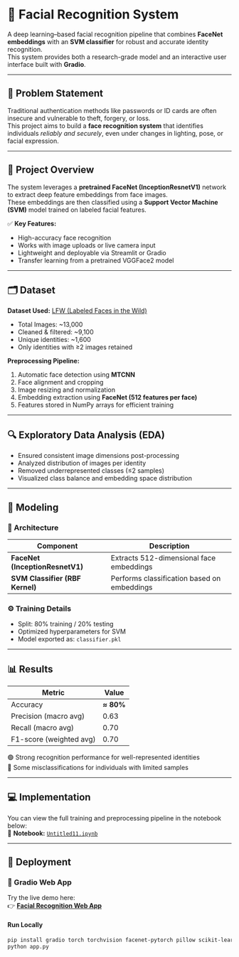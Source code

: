 # 🧠 Facial Recognition System  

A deep learning–based facial recognition pipeline that combines **FaceNet embeddings** with an **SVM classifier** for robust and accurate identity recognition.  
This system provides both a research-grade model and an interactive user interface built with **Gradio**.

---

## 📌 Problem Statement  

Traditional authentication methods like passwords or ID cards are often insecure and vulnerable to theft, forgery, or loss.  
This project aims to build a **face recognition system** that identifies individuals *reliably and securely*, even under changes in lighting, pose, or facial expression.

---

## 🎯 Project Overview  

The system leverages a **pretrained FaceNet (InceptionResnetV1)** network to extract deep feature embeddings from face images.  
These embeddings are then classified using a **Support Vector Machine (SVM)** model trained on labeled facial features.  

✅ **Key Features:**  
- High-accuracy face recognition  
- Works with image uploads or live camera input  
- Lightweight and deployable via Streamlit or Gradio  
- Transfer learning from a pretrained VGGFace2 model  

---

## 🗂 Dataset  

**Dataset Used:** [LFW (Labeled Faces in the Wild)](https://www.kaggle.com/datasets/wsygina/lfw-funneled)  
- Total Images: ~13,000  
- Cleaned & filtered: ~9,100  
- Unique identities: ~1,600  
- Only identities with ≥2 images retained  

**Preprocessing Pipeline:**  
1. Automatic face detection using **MTCNN**  
2. Face alignment and cropping  
3. Image resizing and normalization  
4. Embedding extraction using **FaceNet (512 features per face)**  
5. Features stored in NumPy arrays for efficient training  

---

## 🔍 Exploratory Data Analysis (EDA)  

- Ensured consistent image dimensions post-processing  
- Analyzed distribution of images per identity  
- Removed underrepresented classes (≤2 samples)  
- Visualized class balance and embedding space distribution  

---

## 🤖 Modeling  

### 🔹 Architecture  

| Component | Description |
|------------|-------------|
| **FaceNet (InceptionResnetV1)** | Extracts 512-dimensional face embeddings |
| **SVM Classifier (RBF Kernel)** | Performs classification based on embeddings |

### ⚙ Training Details  
- Split: 80% training / 20% testing  
- Optimized hyperparameters for SVM  
- Model exported as: `classifier.pkl`

---

## 📊 Results  

| Metric | Value |
|--------|--------|
| Accuracy | **≈ 80%** |
| Precision (macro avg) | 0.63 |
| Recall (macro avg) | 0.70 |
| F1-score (weighted avg) | 0.70 |

🟢 Strong recognition performance for well-represented identities  
🔴 Some misclassifications for individuals with limited samples  

---

## 💻 Implementation  

You can view the full training and preprocessing pipeline in the notebook below:  
📓 **Notebook:** [`Untitled11.ipynb`](./Untitled11.ipynb)

---

## 🚀 Deployment  

### 🧩 Gradio Web App  

Try the live demo here:  
👉 **[Facial Recognition Web App](https://01185056159e72bdea.gradio.live/)**  

#### Run Locally
```bash
pip install gradio torch torchvision facenet-pytorch pillow scikit-learn joblib numpy
python app.py
